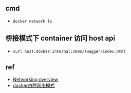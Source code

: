 
## cmd
+ `docker network ls`

## 桥接模式下 container 访问 host api
+ `curl host.docker.internal:5095/swagger/index.html`


## ref
+ [Networking overview](https://docs.docker.com/network/)
+ [docker四种网络模式](https://segmentfault.com/a/1190000040335988)